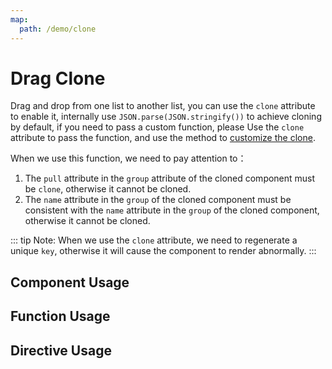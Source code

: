 ```yaml
---
map:
  path: /demo/clone
---
```


# Drag Clone


Drag and drop from one list to another list, you can use the `clone` attribute to enable it, internally use `JSON.parse(JSON.stringify())` to achieve cloning by default, if you need to pass a custom function, please Use the `clone` attribute to pass the function, and use the method to [customize the clone](../custom-clone/).

When we use this function, we need to pay attention to：
1. The `pull` attribute in the `group` attribute of the cloned component must be `clone`, otherwise it cannot be cloned.
2. The `name` attribute in the `group` of the cloned component must be consistent with the `name` attribute in the `group` of the cloned component, otherwise it cannot be cloned.

::: tip
Note: When we use the `clone` attribute, we need to regenerate a unique `key`, otherwise it will cause the component to render abnormally.
:::

## Component Usage

<demo src="./demo.vue"
title="Clone using components"
desc="Pass through the pull.clone attribute of the group to realize clone">
</demo>

## Function Usage

<demo src="./function.vue"
title="Cloning using function"
desc="Use function to pass options to achieve cloning">
</demo>

## Directive Usage

<demo src="./directive.vue"
title="Clone using directive"
desc="Cloning with directives passing options">
</demo>
